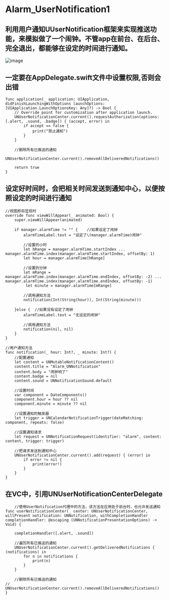 # Alarm_UserNotification1
利用用户通知UUserNotification框架来实现推送功能，来模拟做了一个闹钟。不管app在前台、在后台、完全退出，都能够在设定的时间进行通知。
----

![image](https://github.com/Kimsswift/Alarm_UserNotification1/blob/master/Alarm_UNNotification/n00.gif)

一定要在AppDelegate.swift文件中设置权限,否则会出错
---
    func application(_ application: UIApplication, didFinishLaunchingWithOptions launchOptions: [UIApplication.LaunchOptionsKey: Any]?) -> Bool {
        // Override point for customization after application launch.
        UNUserNotificationCenter.current().requestAuthorization(options: [.alert, .sound, .badge]) { (accept, error) in
            if accept == false {
                print("禁止通知")
            }
        }
        
        //删除所有已推送的通知
        UNUserNotificationCenter.current().removeAllDeliveredNotifications()
        
        return true
    }


设定好时间时，会把相关时间发送到通知中心，以便按照设定的时间进行通知
--------
    //视图即将显现时
    override func viewWillAppear(_ animated: Bool) {
        super.viewWillAppear(animated)
        
        if manager.alarmTime != "" {    //如果设定了闹钟
            alarmTimeLabel.text = "设定了\(manager.alarmTime)闹钟"
            
            //设置的小时
            let hRange = manager.alarmTime.startIndex ... manager.alarmTime.index(manager.alarmTime.startIndex, offsetBy: 1)
            let hour = manager.alarmTime[hRange]
            
            //设置的分钟
            let mRange = manager.alarmTime.index(manager.alarmTime.endIndex, offsetBy: -2) ... manager.alarmTime.index(manager.alarmTime.endIndex, offsetBy: -1)
             let minute = manager.alarmTime[mRange]
            
            //调用通知方法
            notification(Int(String(hour)), Int(String(minute)))
            
        }else {  //如果没有设定了闹钟
            alarmTimeLabel.text = "无设定的闹钟"
            
            //调用通知方法
            notification(nil, nil)
        }
    }
    
    //用户通知方法
    func notification(_ hour: Int?, _ minute: Int?) {
        //配置通知
        let content = UNMutableNotificationContent()
        content.title = "Alarm_UNNotification"
        content.body = "闹钟响了"
        content.badge = nil
        content.sound = UNNotificationSound.default

        //设置时间
        var component = DateComponents()
        component.hour = hour ?? nil
        component.minute = minute ?? nil
        
        //设置通知的触发器
        let trigger = UNCalendarNotificationTrigger(dateMatching: component, repeats: false)
        
        //设置通知请求
        let request = UNNotificationRequest(identifier: "alarm", content: content, trigger: trigger)
        
        //把请求发送到通知中心
        UNUserNotificationCenter.current().add(request) { (error) in
            if error != nil {
                print(error!)
            }
        }
    }
    
  在VC中，引用UNUserNotificationCenterDelegate
  ------
  
        //使用UserNotification代理中的方法，该方法在应用处于前台时，也允许发送通知
    func userNotificationCenter(_ center: UNUserNotificationCenter, willPresent notification: UNNotification, withCompletionHandler completionHandler: @escaping (UNNotificationPresentationOptions) -> Void) {
        
        completionHandler([.alert, .sound])
        
        //遍历所有已推送的通知
        UNUserNotificationCenter.current().getDeliveredNotifications { (notifications) in
            for n in notifications {
                print(n)
            }
        }
        
        //删除所有已推送的通知
    //        UNUserNotificationCenter.current().removeAllDeliveredNotifications()
    }
